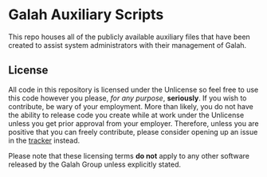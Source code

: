 # Galah Auxiliary Scripts

This repo houses all of the publicly available auxiliary files that have been
created to assist system administrators with their management of Galah.

## License

All code in this repository is licensed under the Unlicense so feel free to use
this code however you please, *for any purpose*, **seriously**. If you wish to
contribute, be wary of your employment. More than likely, you do not have the
ability to release code you create while at work under the Unlicense unless you
get prior approval from your employer. Therefore, unless you are positive that
you can freely contribute, please consider opening up an issue in the
[tracker](https://github.com/galah-group/galah/issues/new) instead.

Please note that these licensing terms **do not** apply to any other software
released by the Galah Group unless explicitly stated.